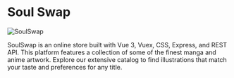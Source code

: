 # Soul Swap


![SoulSwap](https://github.com/user-attachments/assets/1d930c08-a0cc-4245-abd9-49030f1d15ee)


SoulSwap is an online store built with Vue 3, Vuex, CSS, Express, and REST API. This platform features a collection of some of the finest manga and anime artwork. Explore our extensive catalog to find illustrations that match your taste and preferences for any title.
